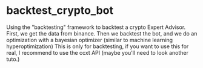 # backtest_crypto_bot
Using the "backtesting" framework to backtest a crypto Expert Advisor.
First, we get the data from binance.
Then we backtest the bot, and we do an optimization with a bayesian optimizer (similar to machine learning hyperoptimization)
This is only for backtesting, if you want to use this for real, I recommend to use the ccxt API (maybe you'll need to look another tuto.)
